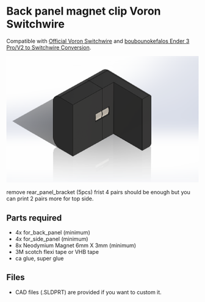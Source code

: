 # Back panel magnet clip Voron Switchwire
Compatible with [Official Voron Switchwire](https://github.com/VoronDesign/Voron-Switchwire) and [boubounokefalos Ender 3 Pro/V2 to Switchwire Conversion](https://github.com/boubounokefalos/Ender_SW).

![alt text](https://github.com/HiyoriC3/Back_panel_magnet_clip_Voron_Switchwire/blob/main/Pictures/magnet_clip_assembly.PNG?raw=true)

remove rear_panel_bracket (5pcs) frist
4 pairs should be enough but you can print 2 pairs more for top side.

## Parts required
* 4x for_back_panel (minimum)
* 4x for_side_panel (minimum)
* 8x Neodymium Magnet 6mm X 3mm (minimum)
* 3M scotch flexi tape or VHB tape
* ca glue, super glue

## Files
* CAD files (.SLDPRT) are provided if you want to custom it.
